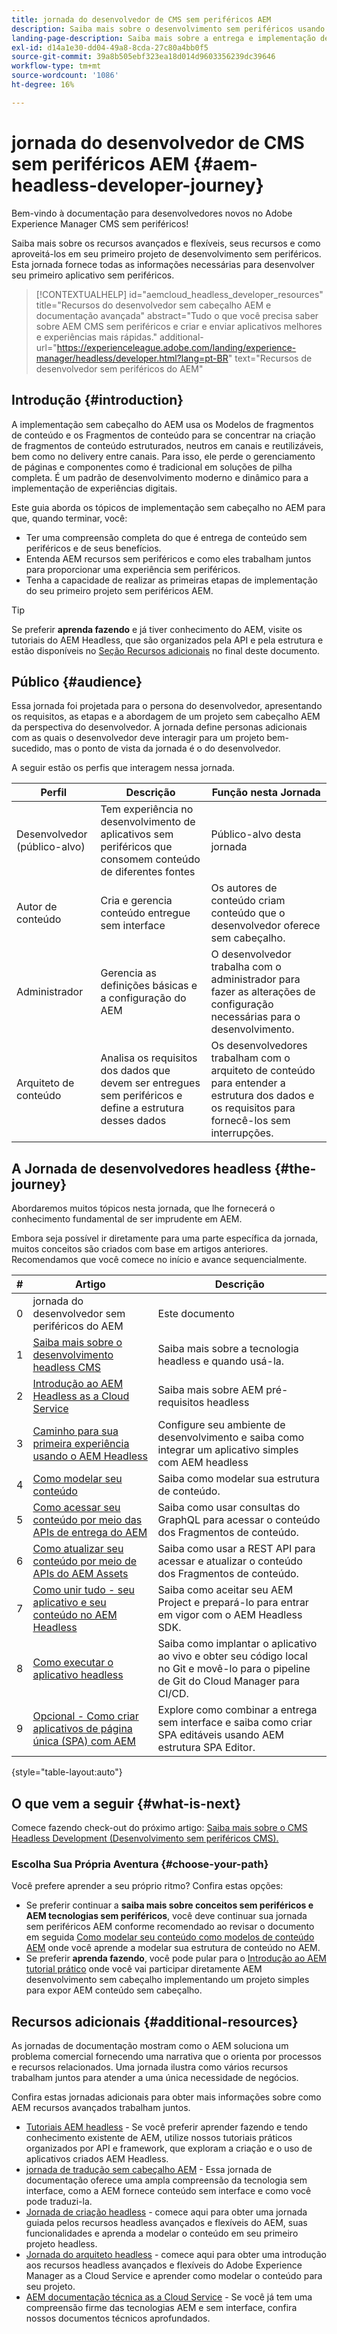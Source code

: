 ```yaml
---
title: jornada do desenvolvedor de CMS sem periféricos AEM
description: Saiba mais sobre o desenvolvimento sem periféricos usando o Adobe Experience Manager (AEM) como um CMS sem periféricos. Saiba como usar recursos como Modelos de conteúdo, Fragmentos de conteúdo e uma API do GraphQL para potencializar a entrega de conteúdo sem interface.
landing-page-description: Saiba mais sobre a entrega e implementação de conteúdo sem periféricos. Saiba mais sobre como desenvolver sua estratégia na sua empresa.
exl-id: d14a1e30-dd04-49a8-8cda-27c80a4bb0f5
source-git-commit: 39a8b505ebf323ea18d014d9603356239dc39646
workflow-type: tm+mt
source-wordcount: '1086'
ht-degree: 16%

---
```


# jornada do desenvolvedor de CMS sem periféricos AEM {#aem-headless-developer-journey}

Bem-vindo à documentação para desenvolvedores novos no Adobe Experience Manager CMS sem periféricos!

Saiba mais sobre os recursos avançados e flexíveis, seus recursos e como aproveitá-los em seu primeiro projeto de desenvolvimento sem periféricos. Esta jornada fornece todas as informações necessárias para desenvolver seu primeiro aplicativo sem periféricos.

>[!CONTEXTUALHELP]
>id="aemcloud_headless_developer_resources"
>title="Recursos do desenvolvedor sem cabeçalho AEM e documentação avançada"
>abstract="Tudo o que você precisa saber sobre AEM CMS sem periféricos e criar e enviar aplicativos melhores e experiências mais rápidas."
>additional-url="https://experienceleague.adobe.com/landing/experience-manager/headless/developer.html?lang=pt-BR" text="Recursos de desenvolvedor sem periféricos do AEM"

## Introdução {#introduction}

A implementação sem cabeçalho do AEM usa os Modelos de fragmentos de conteúdo e os Fragmentos de conteúdo para se concentrar na criação de fragmentos de conteúdo estruturados, neutros em canais e reutilizáveis, bem como no delivery entre canais. Para isso, ele perde o gerenciamento de páginas e componentes como é tradicional em soluções de pilha completa. É um padrão de desenvolvimento moderno e dinâmico para a implementação de experiências digitais.

Este guia aborda os tópicos de implementação sem cabeçalho no AEM para que, quando terminar, você:

* Ter uma compreensão completa do que é entrega de conteúdo sem periféricos e de seus benefícios.
* Entenda AEM recursos sem periféricos e como eles trabalham juntos para proporcionar uma experiência sem periféricos.
* Tenha a capacidade de realizar as primeiras etapas de implementação do seu primeiro projeto sem periféricos AEM.

>[!TIP]
>
> Se preferir **aprenda fazendo** e já tiver conhecimento do AEM, visite os tutoriais do AEM Headless, que são organizados pela API e pela estrutura e estão disponíveis no [Seção Recursos adicionais](#additional-resources) no final deste documento.

## Público {#audience}

Essa jornada foi projetada para o persona do desenvolvedor, apresentando os requisitos, as etapas e a abordagem de um projeto sem cabeçalho AEM da perspectiva do desenvolvedor. A jornada define personas adicionais com as quais o desenvolvedor deve interagir para um projeto bem-sucedido, mas o ponto de vista da jornada é o do desenvolvedor.

A seguir estão os perfis que interagem nessa jornada.

| Perfil | Descrição | Função nesta Jornada |
|---|---|---|
| Desenvolvedor (público-alvo) | Tem experiência no desenvolvimento de aplicativos sem periféricos que consomem conteúdo de diferentes fontes | Público-alvo desta jornada |
| Autor de conteúdo | Cria e gerencia conteúdo entregue sem interface | Os autores de conteúdo criam conteúdo que o desenvolvedor oferece sem cabeçalho. |
| Administrador | Gerencia as definições básicas e a configuração do AEM | O desenvolvedor trabalha com o administrador para fazer as alterações de configuração necessárias para o desenvolvimento. |
| Arquiteto de conteúdo | Analisa os requisitos dos dados que devem ser entregues sem periféricos e define a estrutura desses dados | Os desenvolvedores trabalham com o arquiteto de conteúdo para entender a estrutura dos dados e os requisitos para fornecê-los sem interrupções. |

## A Jornada de desenvolvedores headless {#the-journey}

Abordaremos muitos tópicos nesta jornada, que lhe fornecerá o conhecimento fundamental de ser imprudente em AEM.

Embora seja possível ir diretamente para uma parte específica da jornada, muitos conceitos são criados com base em artigos anteriores. Recomendamos que você comece no início e avance sequencialmente.

| # | Artigo | Descrição |
|---|---|---|
| 0 | jornada do desenvolvedor sem periféricos do AEM | Este documento |
| 1 | [Saiba mais sobre o desenvolvimento headless CMS](learn-about.md) | Saiba mais sobre a tecnologia headless e quando usá-la. |
| 2 | [Introdução ao AEM Headless as a Cloud Service](getting-started.md) | Saiba mais sobre AEM pré-requisitos headless |
| 3 | [Caminho para sua primeira experiência usando o AEM Headless](path-to-first-experience.md) | Configure seu ambiente de desenvolvimento e saiba como integrar um aplicativo simples com AEM headless |
| 4 | [Como modelar seu conteúdo](model-your-content.md) | Saiba como modelar sua estrutura de conteúdo. |
| 5 | [Como acessar seu conteúdo por meio das APIs de entrega do AEM](access-your-content.md) | Saiba como usar consultas do GraphQL para acessar o conteúdo dos Fragmentos de conteúdo. |
| 6 | [Como atualizar seu conteúdo por meio de APIs do AEM Assets](update-your-content.md) | Saiba como usar a REST API para acessar e atualizar o conteúdo dos Fragmentos de conteúdo. |
| 7 | [Como unir tudo - seu aplicativo e seu conteúdo no AEM Headless](put-it-all-together.md) | Saiba como aceitar seu AEM Project e prepará-lo para entrar em vigor com o AEM Headless SDK. |
| 8 | [Como executar o aplicativo headless](go-live.md) | Saiba como implantar o aplicativo ao vivo e obter seu código local no Git e movê-lo para o pipeline de Git do Cloud Manager para CI/CD. |
| 9 | [Opcional - Como criar aplicativos de página única (SPA) com AEM](create-spa.md) | Explore como combinar a entrega sem interface e saiba como criar SPA editáveis usando AEM estrutura SPA Editor. |

{style=&quot;table-layout:auto&quot;}

## O que vem a seguir {#what-is-next}

Comece fazendo check-out do próximo artigo: [Saiba mais sobre o CMS Headless Development (Desenvolvimento sem periféricos CMS).](learn-about.md)

### Escolha Sua Própria Aventura {#choose-your-path}

Você prefere aprender a seu próprio ritmo? Confira estas opções:

* Se preferir continuar a **saiba mais sobre conceitos sem periféricos e AEM tecnologias sem periféricos**, você deve continuar sua jornada sem periféricos AEM conforme recomendado ao revisar o documento em seguida [Como modelar seu conteúdo como modelos de conteúdo AEM](model-your-content.md) onde você aprende a modelar sua estrutura de conteúdo no AEM.
* Se preferir **aprenda fazendo**, você pode pular para o [Introdução ao AEM tutorial prático](https://experienceleague.adobe.com/docs/experience-manager-learn/getting-started-with-aem-headless/graphql/multi-step/overview.html?lang=pt-BR) onde você vai participar diretamente AEM desenvolvimento sem cabeçalho implementando um projeto simples para expor AEM conteúdo sem cabeçalho.

## Recursos adicionais {#additional-resources}

As jornadas de documentação mostram como o AEM soluciona um problema comercial fornecendo uma narrativa que o orienta por processos e recursos relacionados. Uma jornada ilustra como vários recursos trabalham juntos para atender a uma única necessidade de negócios.

Confira estas jornadas adicionais para obter mais informações sobre como AEM recursos avançados trabalham juntos.

* [Tutoriais AEM headless](https://experienceleague.adobe.com/docs/experience-manager-learn/getting-started-with-aem-headless/overview.html?lang=pt-BR) - Se você preferir aprender fazendo e tendo conhecimento existente de AEM, utilize nossos tutoriais práticos organizados por API e framework, que exploram a criação e o uso de aplicativos criados AEM Headless.
* [jornada de tradução sem cabeçalho AEM](/help/journey-headless/translation/overview.md) - Essa jornada de documentação oferece uma ampla compreensão da tecnologia sem interface, como a AEM fornece conteúdo sem interface e como você pode traduzi-la.
* [Jornada de criação headless](/help/journey-headless/author/overview.md) - comece aqui para obter uma jornada guiada pelos recursos headless avançados e flexíveis do AEM, suas funcionalidades e aprenda a modelar o conteúdo em seu primeiro projeto headless.
* [Jornada do arquiteto headless](/help/journey-headless/architect/overview.md) - comece aqui para obter uma introdução aos recursos headless avançados e flexíveis do Adobe Experience Manager as a Cloud Service e aprender como modelar o conteúdo para seu projeto.
* [AEM documentação técnica as a Cloud Service](https://experienceleague.adobe.com/docs/experience-manager-cloud-service.html?lang=pt-BR) - Se você já tem uma compreensão firme das tecnologias AEM e sem interface, confira nossos documentos técnicos aprofundados.
